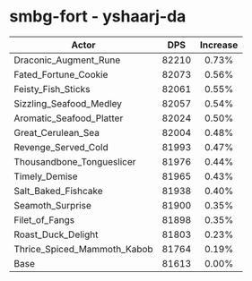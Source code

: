 # smbg-fort - yshaarj-da
| Actor | DPS | Increase |
|---|:---:|:---:|
|Draconic_Augment_Rune|82210|0.73%|
|Fated_Fortune_Cookie|82073|0.56%|
|Feisty_Fish_Sticks|82061|0.55%|
|Sizzling_Seafood_Medley|82057|0.54%|
|Aromatic_Seafood_Platter|82024|0.50%|
|Great_Cerulean_Sea|82004|0.48%|
|Revenge_Served_Cold|81993|0.47%|
|Thousandbone_Tongueslicer|81976|0.44%|
|Timely_Demise|81965|0.43%|
|Salt_Baked_Fishcake|81938|0.40%|
|Seamoth_Surprise|81900|0.35%|
|Filet_of_Fangs|81898|0.35%|
|Roast_Duck_Delight|81803|0.23%|
|Thrice_Spiced_Mammoth_Kabob|81764|0.19%|
|Base|81613|0.00%|

